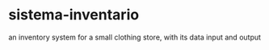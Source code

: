 # sistema-inventario
 an inventory system for a small clothing store, with its data input and output
